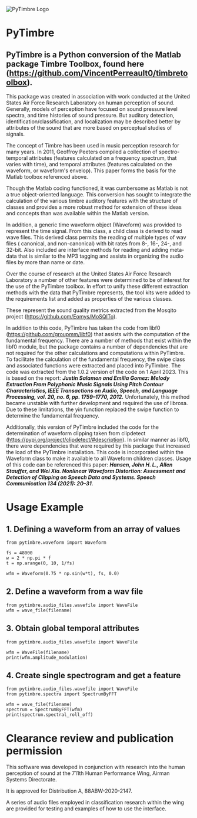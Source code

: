 ![PyTimbre Logo](pytimbre_bing_gen_a.png " ") 

# PyTimbre

## PyTimbre is a Python conversion of the Matlab package Timbre Toolbox, found here (https://github.com/VincentPerreault0/timbretoolbox).

This package was created in association with work conducted at the United States Air Force Research Laboratory on human 
perception of sound. Generally, models of perception have focused on sound pressure level spectra, and time histories of 
sound pressure. But auditory detection, identification/classification, and localization may be described better by 
attributes of the sound that are more based on perceptual studies of signals.

The concept of Timbre has been used in music perception research for many years. In 2011, Geoffroy Peeters compiled a 
collection of spectro-temporal attributes (features calculated on a frequency spectrum, that varies with time), and 
temporal attributes (features calculated on the waveform, or waveform's envelop). This paper forms the basis for the 
Matlab toolbox referenced above.

Though the Matlab coding functioned, it was cumbersome as Matlab is not a true object-oriented language. This conversion
has sought to integrate the calculation of the various timbre auditory features with the structure of classes and 
provides a more robust method for extension of these ideas and concepts than was available within the Matlab version.

In addition, a generic time waveform object (Waveform) was provided to represent the time signal. From this class, a 
child class is derived to read wave files. This derived class permits the reading of multiple types of wav files (
canonical, and non-canonical) with bit rates from 8-, 16-, 24-, and 32-bit. Also included are interface methods for
reading and adding meta-data that is similar to the MP3 tagging and assists in organizing the audio files by more than 
name or date.

Over the course of research at the United States Air Force Research Laboratory a number of other features were 
determined to be of interest for the use of the PyTimbre toolbox. In effort to unify these different extraction methods
with the data that PyTimbre represents, the tool kits were added to the requirements list and added as properties of the
various classes. 

These represent the sound quality metrics extracted from the Mosqito project (https://github.com/Eomys/MoSQITo).

In addition to this code, PyTimbre has taken the code from libf0 (https://github.com/groupmm/libf0) that assists with 
the computation of the fundamental frequency. There are a number of methods that exist within the libf0 module, but the
package contains a number of dependencies that are not required for the other calculations and computations within
PyTimbre. To facilitate the calculation of the fundamental frequency, the swipe class and associated functions were
extracted and placed into PyTimbre. The code was extracted from the 1.0.2 version of the code on 1 April 2023. This is 
based on the report: __*Justin Salamon and Emilia Gomez: Melody Extraction From Polyphonic Music Signals Using Pitch 
Contour Characteristics, IEEE Transactions on Audio, Speech, and Language Processing, vol. 20, no. 6, pp. 1759–1770, 
2012.*__ Unfortunately, this method became unstable with further development and required the use of librosa. Due to 
these limitations, the yin function replaced the swipe function to determine the fundamental frequency.


Additionally, this version of PyTimbre included the code for the determination of waveform clipping taken from 
clipdetect (https://pypi.org/project/clipdetect/#description). In similar manner as libf0, there were dependencies that
were required by this package that increased the load of the PyTimbre installation. This code is incorporated within the
Waveform class to make it available to all Waveform children classes. Usage of this code can be referenced this paper:
__*Hansen, John H. L., Allen Stauffer, and Wei Xia. Nonlinear Waveform Distortion: Assessment and Detection of Clipping
on Speech Data and Systems. Speech Communication 134 (2021): 20–31.*__

# Usage Example
## 1. Defining a waveform from an array of values

    from pytimbre.waveform import Waveform

    fs = 48000
    w = 2 * np.pi * f
    t = np.arange(0, 10, 1/fs)

    wfm = Waveform(0.75 * np.sin(w*t), fs, 0.0)

## 2. Define a waveform from a wav file

    from pytimbre.audio_files.wavefile import WaveFile
    wfm = wave_file(filename)

## 3. Obtain global temporal attributes

    from pytimbre.audio_files.wavefile import WaveFile

    wfm = WaveFile(filename)
    print(wfm.amplitude_modulation)

## 4. Create single spectrogram and get a feature

    from pytimbre.audio_files.wavefile import WaveFile
    from pytimbre.spectra import SpectrumByFFT

    wfm = wave_file(filename)
    spectrum = SpectrumByFFT(wfm)
    print(spectrum.spectral_roll_off)

# Clearance review and publication permission

This software was developed in conjunction with research into the human perception of sound at the 711th Human 
Performance Wing, Airman Systems Directorate.  

It is approved for Distribution A, 88ABW-2020-2147.

A series of audio files employed in classification research within the wing are provided for testing and examples of how 
to use the interface.